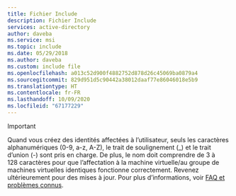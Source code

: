 ```yaml
---
title: Fichier Include
description: Fichier Include
services: active-directory
author: daveba
ms.service: msi
ms.topic: include
ms.date: 05/29/2018
ms.author: daveba
ms.custom: include file
ms.openlocfilehash: a013c52d900f4882752d878d26c45069ba0879a4
ms.sourcegitcommit: 829d951d5c90442a38012daaf77e86046018e5b9
ms.translationtype: HT
ms.contentlocale: fr-FR
ms.lasthandoff: 10/09/2020
ms.locfileid: "67177229"
---
```

> [!IMPORTANT]
> Quand vous créez des identités affectées à l’utilisateur, seuls les caractères alphanumériques (0-9, a-z, A-Z), le trait de soulignement (\_) et le trait d’union (-) sont pris en charge. De plus, le nom doit comprendre de 3 à 128 caractères pour que l’affectation à la machine virtuelle/au groupe de machines virtuelles identiques fonctionne correctement. Revenez ultérieurement pour des mises à jour. Pour plus d’informations, voir [FAQ et problèmes connus](/azure/active-directory/managed-service-identity/known-issues).
